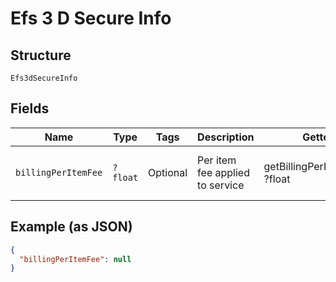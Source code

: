 
# Efs 3 D Secure Info

## Structure

`Efs3dSecureInfo`

## Fields

| Name | Type | Tags | Description | Getter | Setter |
|  --- | --- | --- | --- | --- | --- |
| `billingPerItemFee` | `?float` | Optional | Per item fee applied to service | getBillingPerItemFee(): ?float | setBillingPerItemFee(?float billingPerItemFee): void |

## Example (as JSON)

```json
{
  "billingPerItemFee": null
}
```

